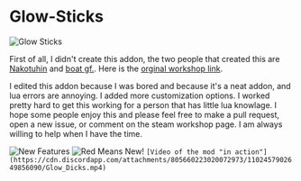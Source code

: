 # Glow-Sticks

![Glow Sticks](https://media.discordapp.net/attachments/805660223020072973/1102448440467783750/Glow_Sticks.png)

First of all, I didn't create this addon, the two people that created this are [Nakotuhin](https://steamcommunity.com/profiles/76561198000792947) and [boat gf.](https://steamcommunity.com/profiles/76561198008697129). Here is the [orginal workshop link](https://steamcommunity.com/sharedfiles/filedetails/?id=121438260).

I edited this addon because I was bored and because it's a neat addon, and lua errors are annoying. I added more customization options. I worked pretty hard to get this working for a person that has little lua knowlage. I hope some people enjoy this and please feel free to make a pull request, open a new issue, or comment on the steam workshop page. I am always willing to help when I have the time.

![New Features](https://media.discordapp.net/attachments/805660223020072973/1102451911552159744/Text_layer_1.png)
![Red Means New!](https://media.discordapp.net/attachments/805660223020072973/1102455276856164402/Screenshot_2023-04-30_213122.png)
`[Video of the mod "in action"](https://cdn.discordapp.com/attachments/805660223020072973/1102457902649856090/Glow_Dicks.mp4)`
